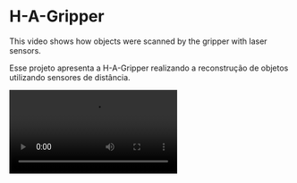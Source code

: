 # H-A-Gripper
This video shows how objects were scanned by the gripper with laser sensors.

Esse projeto apresenta a H-A-Gripper realizando a reconstrução de objetos utilizando sensores de distância.

![Scaneamento frontal da esfera](https://github.com/jonathashmp/H-A-Gripper/blob/main/front_video.mp4)

